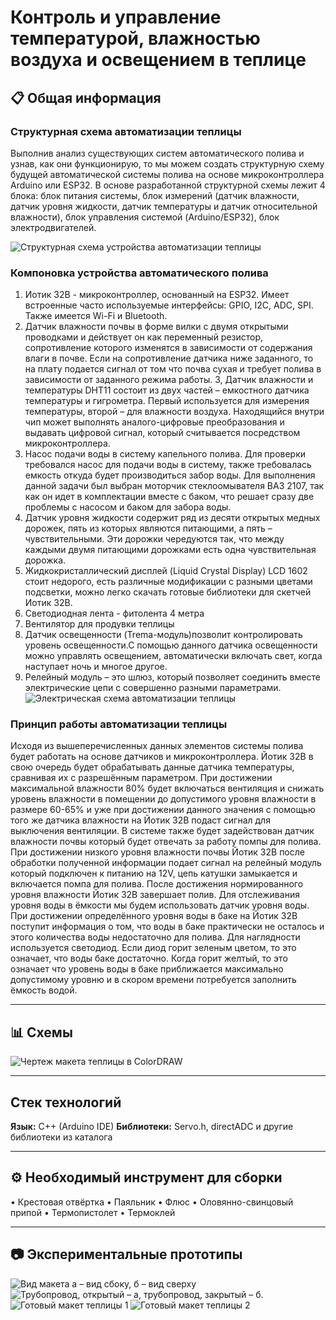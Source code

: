 # Контроль и управление температурой, влажностью воздуха и освещением в теплице

## 📋 Общая информация

### Структурная схема автоматизации теплицы

 Выполнив анализ существующих систем автоматического полива и узнав, как они функционирую, то мы можем создать структурную схему будущей автоматической системы полива на основе микроконтроллера Arduino или ESP32.
 В основе разработанной структурной схемы лежит 4 блока: блок питания системы, блок измерений (датчик влажности, датчик уровня жидкости, датчик температуры и датчик относительной влажности), блок управления системой (Arduino/ESP32), блок электродвигателей. 

![Структурная схема устройства автоматизации теплицы](image1.jpg)

### Компоновка устройства автоматического полива

1. Иотик 32В - микроконтроллер, основанный на ESP32. Имеет встроенные часто используемые интерфейсы: GPIO, I2C, ADC, SPI. Также имеется Wi-Fi и Bluetooth.
2. Датчик влажности почвы в форме вилки с двумя открытыми проводками и действует он как переменный резистор, 
сопротивление которого изменятся в зависимости от содержания влаги в почве. Если на сопротивление датчика ниже заданного, 
то на плату подается сигнал от том что почва сухая и требует полива в зависимости от заданного режима работы.
3, Датчик влажности и температуры DHT11 состоит из двух частей – емкостного датчика температуры и гигрометра. Первый используется для измерения температуры, второй – для влажности воздуха. 
Находящийся внутри чип может выполнять аналого-цифровые преобразования и выдавать цифровой сигнал, который считывается посредством микроконтроллера.
4. Насос подачи воды в систему капельного полива. Для проверки требовался насос для подачи воды в систему, также требовалась емкость откуда будет производиться забор воды. Для выполнения данной задачи был выбран моторчик стеклоомывателя ВАЗ 2107, так как он идет в комплектации вместе с баком, что решает сразу две проблемы с насосом и баком для забора воды. 
5. Датчик уровня жидкости содержит ряд из десяти открытых медных дорожек, пять из которых являются питающими, а пять – чувствительными. Эти дорожки чередуются так, что между каждыми двумя питающими дорожками есть одна чувствительная дорожка.
6. Жидкокристаллический дисплей (Liquid Crystal Display) LCD 1602 стоит недорого, есть различные модификации с разными цветами подсветки, можно легко скачать готовые библиотеки для скетчей Иотик 32В.
7. Светодиодная лента - фитолента 4 метра 
8. Вентилятор для продувки теплицы 
9. Датчик освещенности (Trema-модуль)позволит контролировать уровень освещенности.С помощью данного датчика освещенности можно управлять освещением, автоматически включать свет, когда наступает ночь и многое другое.
10. Релейный модуль – это шлюз, который позволяет соединить вместе электрические цепи с совершенно разными параметрами.
 ![Электрическая схема автоматизации теплицы](image2.jpg)

### Принцип работы автоматизации теплицы
Исходя из вышеперечисленных данных элементов системы полива будет работать на основе датчиков и микроконтроллера. Йотик 32В в свою очередь будет обрабатывать данные датчика температуры, сравнивая их с разрешённым параметром. При достижении максимальной влажности 80% будет 
включаться вентиляция и снижать уровень влажности в помещении до допустимого уровня влажности в размере 60-65% и уже при достижении данного значения с помощью того же датчика влажности на Йотик 32В подаст сигнал для выключения вентиляции. В системе также будет задействован датчик влажности почвы который будет отвечать за работу помпы для полива. При достижении низкого уровня влажности почвы Йотик 32В после обработки полученной информации подает сигнал на релейный модуль который подключен к питанию на 12V, цепь катушки замыкается
и включается помпа для полива. После достижения нормированного уровня влажности Йотик 32В завершает полив.
Для отслеживания уровня воды в ёмкости мы будем использовать датчик уровня воды. При достижении определённого уровня воды в баке на Йотик 32В поступит информация о том, что воды в баке практически не
осталось и этого количества воды недостаточно для полива. Для наглядности используется светодиод. Если диод горит зеленым цветом, то это означает, что воды баке достаточно. 
Когда горит желтый, то это означает что уровень воды в баке приближается максимально допустимому уровню и в скором времени потребуется заполнить ёмкость водой.

  
---

## 📊 Схемы

![Чертеж макета теплицы в ColorDRAW](image3.jpg)

---

## Стек технологий

**Язык:** C++ (Arduino IDE)
**Библиотеки:** Servo.h, directADC и другие библиотеки из каталога

---

## ⚙ Необходимый инструмент для сборки

• Крестовая отвёртка
• Паяльник
• Флюс
• Оловянно-свинцовый припой
• Термопистолет
• Термоклей

---

## 📷 Экспериментальные прототипы 

![Вид макета  а – вид сбоку, б – вид сверху](image4.jpg)
![Трубопровод, открытый – а, трубопровод, закрытый – б.](image5.jpg)
![Готовый макет теплицы 1](image6.jpg)
![Готовый макет теплицы 2](image7.jpg)
